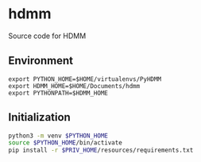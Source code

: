 # hdmm
Source code for HDMM

## Environment

```
export PYTHON_HOME=$HOME/virtualenvs/PyHDMM
export HDMM_HOME=$HOME/Documents/hdmm
export PYTHONPATH=$HDMM_HOME
```

## Initialization
```bash
python3 -m venv $PYTHON_HOME
source $PYTHON_HOME/bin/activate
pip install -r $PRIV_HOME/resources/requirements.txt
```
